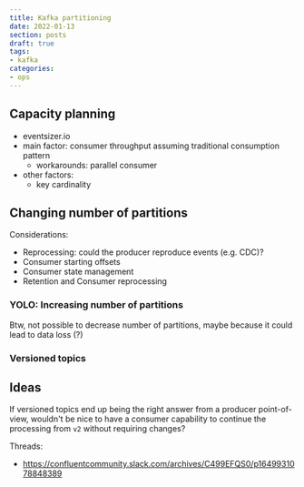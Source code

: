 ```yaml
---
title: Kafka partitioning
date: 2022-01-13
section: posts
draft: true
tags:
- kafka
categories:
- ops
---
```


## Capacity planning

- eventsizer.io
- main factor: consumer throughput assuming traditional consumption pattern
  - workarounds: parallel consumer
- other factors:
  - key cardinality


## Changing number of partitions

Considerations:
- Reprocessing: could the producer reproduce events (e.g. CDC)?
- Consumer starting offsets
- Consumer state management
- Retention and Consumer reprocessing

### YOLO: Increasing number of partitions

Btw, not possible to decrease number of partitions, maybe because it could lead to data loss (?)

### Versioned topics

## Ideas

If versioned topics end up being the right answer from a producer point-of-view, wouldn't be nice to have a consumer capability to continue the processing from `v2` without requiring changes?

Threads:

- https://confluentcommunity.slack.com/archives/C499EFQS0/p1649931078848389